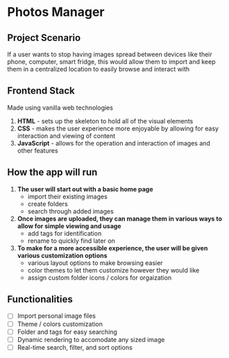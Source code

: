 # Photos Manager

## Project Scenario
If a user wants to stop having images spread between devices like their phone, computer, smart fridge, this would allow them to import and keep them in a centralized location to easily browse and interact with

## Frontend Stack
Made using vanilla web technologies
1. **HTML** - sets up the skeleton to hold all of the visual elements
2. **CSS** - makes the user experience more enjoyable by allowing for easy interaction and viewing of content
3. **JavaScript** - allows for the operation and interaction of images and other features

## How the app will run
1. **The user will start out with a basic home page**
	- import their existing images
	- create folders
	- search through added images
2. **Once images are uploaded, they can manage them in various ways to allow for simple viewing and usage**
	- add tags for identification
	- rename to quickly find later on
3. **To make for a more accessible experience, the user will be given various customization options**
	- various layout options to make browsing easier
	- color themes to let them customize however they would like
	- assign custom folder icons / colors for orgaization

## Functionalities
- [ ] Import personal image files
- [ ] Theme / colors customization
- [ ] Folder and tags for easy searching
- [ ] Dynamic rendering to accomodate any sized image
- [ ] Real-time search, filter, and sort options